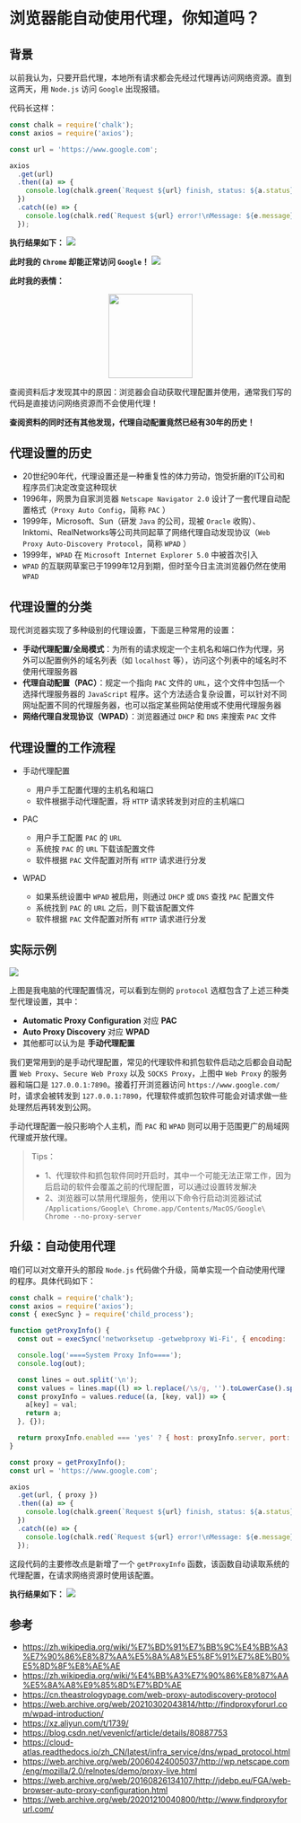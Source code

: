 # 浏览器能自动使用代理，你知道吗？

## 背景
以前我认为，只要开启代理，本地所有请求都会先经过代理再访问网络资源。直到这两天，用 `Node.js` 访问 `Google` 出现报错。

代码长这样：
```javascript
const chalk = require('chalk');
const axios = require('axios');

const url = 'https://www.google.com';

axios
  .get(url)
  .then((a) => {
    console.log(chalk.green(`Request ${url} finish, status: ${a.status}.`));
  })
  .catch((e) => {
    console.log(chalk.red(`Request ${url} error!\nMessage: ${e.message}.`));
  });
```

**执行结果如下：**
![](1655640870706.png)

**此时我的 `Chrome` 却能正常访问 `Google`！**
![](1655549675525.png)

**此时我的表情：**
<div align="center"><img src="1655552134144.png" width="150px"></div>

查阅资料后才发现其中的原因：浏览器会自动获取代理配置并使用，通常我们写的代码是直接访问网络资源而不会使用代理！

**查阅资料的同时还有其他发现，代理自动配置竟然已经有30年的历史！**

## 代理设置的历史
- 20世纪90年代，代理设置还是一种重复性的体力劳动，饱受折磨的IT公司和程序员们决定改变这种现状
- 1996年，网景为自家浏览器 `Netscape Navigator 2.0` 设计了一套代理自动配置格式（`Proxy Auto Config`，简称 `PAC` ）
- 1999年，Microsoft、Sun（研发 `Java` 的公司，现被 `Oracle` 收购）、Inktomi、RealNetworks等公司共同起草了网络代理自动发现协议（`Web Proxy Auto-Discovery Protocol`，简称 `WPAD` ）
- 1999年，`WPAD` 在 `Microsoft Internet Explorer 5.0` 中被首次引入
- `WPAD` 的互联网草案已于1999年12月到期，但时至今日主流浏览器仍然在使用 `WPAD`

## 代理设置的分类
现代浏览器实现了多种级别的代理设置，下面是三种常用的设置：

- **手动代理配置/全局模式**：为所有的请求规定一个主机名和端口作为代理，另外可以配置例外的域名列表（如 `localhost` 等），访问这个列表中的域名时不使用代理服务器
- **代理自动配置（PAC）**：规定一个指向 `PAC` 文件的 `URL`，这个文件中包括一个选择代理服务器的 `JavaScript` 程序。这个方法适合复杂设置，可以针对不同网址配置不同的代理服务器，也可以指定某些网站使用或不使用代理服务器
- **网络代理自发现协议（WPAD）**：浏览器通过 `DHCP` 和 `DNS` 来搜索 `PAC` 文件

## 代理设置的工作流程
- 手动代理配置
  - 用户手工配置代理的主机名和端口
  - 软件根据手动代理配置，将 `HTTP` 请求转发到对应的主机端口

- PAC
  - 用户手工配置 `PAC` 的 `URL`
  - 系统按 `PAC` 的 `URL` 下载该配置文件
  - 软件根据 `PAC` 文件配置对所有 `HTTP` 请求进行分发

- WPAD
  - 如果系统设置中 `WPAD` 被启用，则通过 `DHCP` 或 `DNS` 查找 `PAC` 配置文件
  - 系统找到 `PAC` 的 `URL` 之后，则下载该配置文件
  - 软件根据 `PAC` 文件配置对所有 `HTTP` 请求进行分发

## 实际示例
![](1655634081705.png)

上图是我电脑的代理配置情况，可以看到左侧的 `protocol` 选框包含了上述三种类型代理设置，其中：
- **Automatic Proxy Configuration** 对应 **PAC**
- **Auto Proxy Discovery** 对应 **WPAD**
- 其他都可以认为是 **手动代理配置**

我们更常用到的是手动代理配置，常见的代理软件和抓包软件启动之后都会自动配置 `Web Proxy`、`Secure Web Proxy` 以及 `SOCKS Proxy`，上图中 `Web Proxy` 的服务器和端口是 `127.0.0.1:7890`。接着打开浏览器访问 `https://www.google.com/` 时，请求会被转发到 `127.0.0.1:7890`，代理软件或抓包软件可能会对请求做一些处理然后再转发到公网。

手动代理配置一般只影响个人主机，而 `PAC` 和 `WPAD` 则可以用于范围更广的局域网代理或开放代理。

> Tips：
> - 1、代理软件和抓包软件同时开启时，其中一个可能无法正常工作，因为后启动的软件会覆盖之前的代理配置，可以通过设置转发解决
> - 2、浏览器可以禁用代理服务，使用以下命令行启动浏览器试试 `/Applications/Google\ Chrome.app/Contents/MacOS/Google\ Chrome --no-proxy-server`

## 升级：自动使用代理
咱们可以对文章开头的那段 `Node.js` 代码做个升级，简单实现一个自动使用代理的程序。具体代码如下：

```javascript
const chalk = require('chalk');
const axios = require('axios');
const { execSync } = require('child_process');

function getProxyInfo() {
  const out = execSync('networksetup -getwebproxy Wi-Fi', { encoding: 'utf8' });

  console.log('====System Proxy Info====');
  console.log(out);

  const lines = out.split('\n');
  const values = lines.map((l) => l.replace(/\s/g, '').toLowerCase().split(':'));
  const proxyInfo = values.reduce((a, [key, val]) => {
    a[key] = val;
    return a;
  }, {});

  return proxyInfo.enabled === 'yes' ? { host: proxyInfo.server, port: +proxyInfo.port } : null;
}

const proxy = getProxyInfo();
const url = 'https://www.google.com';

axios
  .get(url, { proxy })
  .then((a) => {
    console.log(chalk.green(`Request ${url} finish, status: ${a.status}.`));
  })
  .catch((e) => {
    console.log(chalk.red(`Request ${url} error!\nMessage: ${e.message}.`));
  });
```

这段代码的主要修改点是新增了一个 `getProxyInfo` 函数，该函数自动读取系统的代理配置，在请求网络资源时使用该配置。

**执行结果如下：**
![](1655640686936.png)

## 参考
- https://zh.wikipedia.org/wiki/%E7%BD%91%E7%BB%9C%E4%BB%A3%E7%90%86%E8%87%AA%E5%8A%A8%E5%8F%91%E7%8E%B0%E5%8D%8F%E8%AE%AE
- https://zh.wikipedia.org/wiki/%E4%BB%A3%E7%90%86%E8%87%AA%E5%8A%A8%E9%85%8D%E7%BD%AE
- https://cn.theastrologypage.com/web-proxy-autodiscovery-protocol
- https://web.archive.org/web/20210302043814/http://findproxyforurl.com/wpad-introduction/
- https://xz.aliyun.com/t/1739/
- https://blog.csdn.net/vevenlcf/article/details/80887753
- https://cloud-atlas.readthedocs.io/zh_CN/latest/infra_service/dns/wpad_protocol.html
- https://web.archive.org/web/20060424005037/http://wp.netscape.com/eng/mozilla/2.0/relnotes/demo/proxy-live.html
- https://web.archive.org/web/20160826134107/http://jdebp.eu/FGA/web-browser-auto-proxy-configuration.html
- https://web.archive.org/web/20201210040800/http://www.findproxyforurl.com/
